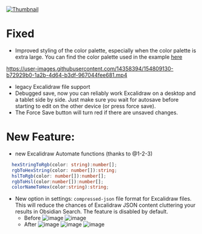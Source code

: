 [![Thumbnail](https://user-images.githubusercontent.com/14358394/154821232-a404b6cf-72fb-4ce4-9d53-619132dce491.jpg)](https://youtu.be/xHPGWR3m0c8)

# Fixed
- Improved styling of the color palette, especially when the color palette is extra large.
You can find the color palette used in the example [here](https://github.com/zsviczian/obsidian-excalidraw-plugin/discussions/458)

https://user-images.githubusercontent.com/14358394/154809130-b72929b0-1a2b-4d64-b3df-967044fee681.mp4

- legacy Excalidraw file support
- Debugged save, now you can reliably work Excalidraw on a desktop and a tablet side by side. Just make sure you wait for autosave before starting to edit on the other device (or press force save).
- The Force Save button will turn red if there are unsaved changes.

# New Feature:
- new Excalidraw Automate functions (thanks to @1-2-3)
```typescript
  hexStringToRgb(color: string):number[];
  rgbToHexString(color: number[]):string;
  hslToRgb(color: number[]):number[];
  rgbToHsl(color:number[]):number[];  
  colorNameToHex(color:string):string;
```

- New option in settings: `compressed-json` file format for Excalidraw files. This will reduce the chances of Excalidraw JSON content cluttering your results in Obsidian Search. The feature is disabled by default.
  - Before
  ![image](https://user-images.githubusercontent.com/14358394/154798436-cf3f1591-7b92-4eb1-a5a1-abb2b0016376.png)
  ![image](https://user-images.githubusercontent.com/14358394/154798495-dcff6f51-a949-46c9-bea1-c57d4d009855.png)
  -  After
  ![image](https://user-images.githubusercontent.com/14358394/154798448-b2d1c971-8e8d-4296-9530-3929eda9b13b.png)
  ![image](https://user-images.githubusercontent.com/14358394/154798484-e4965d68-ddac-41ba-a47d-acee6ce7ab51.png)
![image](https://user-images.githubusercontent.com/14358394/154797587-e7e3a4d3-c739-4f3a-9aa9-5b6e95df108c.png)


